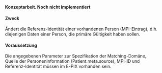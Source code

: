 **Konzeptarbeit. Noch nicht implementiert**

#### Zweck
Ändert die Referenz-Identität einer vorhandenen Person (MPI-Eintrag), d.h. diejenigen Daten einer Person, die primäre Gültigkeit haben sollen.

#### Voraussetzung
Die angegebenen Parameter zur Spezifikation der Matching-Domäne, Quelle der Personeninformation (Patient.meta.source), MPI-ID und Referenz-Identität müssen im E-PIX vorhanden sein.
